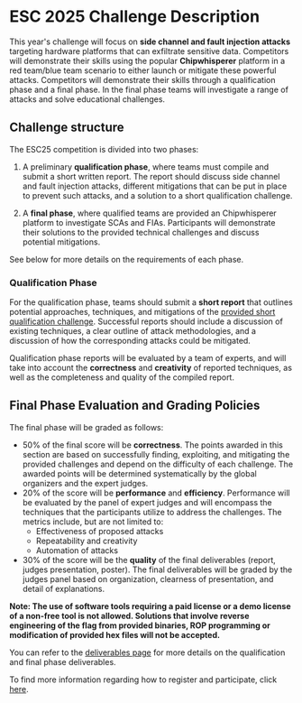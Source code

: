 ESC 2025 Challenge Description
==============================

This year's challenge will focus on **side channel and fault injection attacks** targeting hardware platforms that can exfiltrate sensitive data. Competitors will demonstrate their skills using the popular **Chipwhisperer** platform in a red team/blue team scenario to either launch or mitigate these powerful attacks. Competitors will demonstrate their skills through a qualification phase and a final phase. In the final phase teams will investigate a range of attacks and solve educational challenges.

## Challenge structure

The ESC25 competition is divided into two phases:

1. A preliminary **qualification phase**, where teams must compile and submit a short written report. The report should discuss side channel and fault injection attacks, different mitigations that can be put in place to prevent such attacks, and a solution to a short qualification challenge. 


2. A **final phase**, where qualified teams are provided an Chipwhisperer platform to investigate SCAs and FIAs. Participants will demonstrate their solutions to the provided technical challenges and discuss potential mitigations.

See below for more details on the requirements of each phase.


### Qualification Phase

For the qualification phase, teams should submit a **short report** that outlines potential approaches, techniques, and mitigations of the [provided short qualification challenge](https://github.com/TrustworthyComputing/csaw_esc_2025/tree/main/challenges/qualification). Successful reports should include a discussion of existing techniques, a clear outline of attack methodologies, and a discussion of how the corresponding attacks could be mitigated.

Qualification phase reports will be evaluated by a team of experts, and will take into account the **correctness** and **creativity** of reported techniques, as well as the completeness and quality of the compiled report.

## Final Phase Evaluation and Grading Policies

The final phase will be graded as follows:
- 50% of the final score will be **correctness**. The points awarded in this section are based on successfully finding, exploiting, and  mitigating the provided challenges and depend on the difficulty of each challenge. The awarded points will be determined systematically by the global organizers and the expert judges.
- 20% of the score will be **performance** and **efficiency**. Performance will be evaluated by the panel of expert judges and will encompass the techniques that the participants utilize to address the challenges. The metrics include, but are not limited to:
    - Effectiveness of proposed attacks
    - Repeatability and creativity
    - Automation of attacks
- 30% of the score will be the **quality** of the final deliverables (report, judges presentation, poster). The final deliverables will be graded by the judges panel based on organization, clearness of presentation, and detail of explanations.

 **Note:
 The use of software tools requiring a paid license or a demo license of a non-free tool is not allowed.
 Solutions that involve reverse engineering of the flag from provided binaries, ROP programming or modification of provided hex files will not be accepted.**


You can refer to the [deliverables page](deliverables.md) for more details on the qualification and final phase deliverables.
<!-- , and the [Final Phase page](Final_Phase.md) for details about how to get started with this year's challenges. -->

To find more information regarding how to register and participate, click [here](logistics.md).


